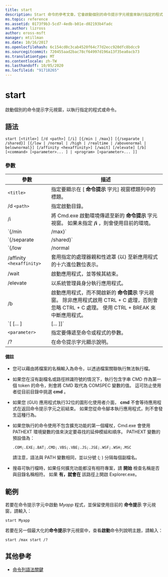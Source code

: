 ```yaml
---
title: start
description: Start 命令的參考文章，它會啟動個別的命令提示字元視窗來執行指定的程式或命令。
ms.topic: reference
ms.assetid: 0173f9b3-5cd7-4edb-b01e-d02193b4fadc
ms.author: lizross
author: eross-msft
manager: mtillman
ms.date: 10/16/2017
ms.openlocfilehash: 6c154cd0c3cab4520f64c77d2ecc920dfc8bdcc9
ms.sourcegitcommit: 720455aad2bac78cf64997d196a13f35ea0acb73
ms.translationtype: MT
ms.contentlocale: zh-TW
ms.lasthandoff: 10/05/2020
ms.locfileid: "91718265"
---
```

# <a name="start"></a>start

啟動個別的命令提示字元視窗，以執行指定的程式或命令。

## <a name="syntax"></a>語法

```
start [<title>] [/d <path>] [/i] [{/min | /max}] [{/separate | /shared}] [{/low | /normal | /high | /realtime | /abovenormal | belownormal}] [/affinity <hexaffinity>] [/wait] [/elevate] [/b] [<command> [<parameter>... ] | <program> [<parameter>... ]]
```

### <a name="parameters"></a>參數

| 參數 | 描述 |
|--|--|
| `<title>` | 指定要顯示在 [ **命令提示** 字元] 視窗標題列中的標題。 |
| /d `<path>` | 指定啟動目錄。 |
| /i | 將 Cmd.exe 啟動環境傳遞至新的 **命令提示** 字元視窗。 如果未指定 **/i** ，則會使用目前的環境。 |
| `{/min | /max}` | 指定將 (**/min**) ，或) 新的 [**命令提示**字元] 視窗中，將 (**/max**最大化。 |
| `{/separate | /shared}` | 在不同的記憶體空間中啟動16位程式 (**/separate**) 或共用記憶體空間 (**/shared**) 。 64位平臺上不支援這些選項。 |
| `{/low | /normal | /high | /realtime | /abovenormal | belownormal}` | 以指定的 priority 類別啟動應用程式。 |
| /affinity `<hexaffinity>` | 套用指定的處理器親和性遮罩 (以) 至新應用程式的十六進位數位表示。 |
| /wait | 啟動應用程式，並等候其結束。 |
| /elevate | 以系統管理員身分執行應用程式。 |
| /b | 啟動應用程式，而不開啟新的 **命令提示** 字元視窗。 除非應用程式啟用 CTRL + C 處理，否則會忽略 CTRL + C 處理。 使用 CTRL + BREAK 來中斷應用程式。 |
| `[<command> [<parameter>... ] | <program> [<parameter>... ]]` | 指定要啟動的命令或程式。 |
| `<parameter>` | 指定要傳遞至命令或程式的參數。 |
| /? | 在命令提示字元顯示說明。 |

#### <a name="remarks"></a>備註

- 您可以藉由將檔案的名稱輸入為命令，以透過檔案關聯執行無法執行檔。

- 如果您在沒有副檔名或路徑辨識符號的情況下，執行包含字串 CMD 作為第一個 token 的命令，則會將 CMD 取代為 COMSPEC 變數的值。 這可防止使用者從目前目錄中挑選 **cmd** 。

- 如果您 (GUI) 應用程式執行32位的圖形化使用者介面， **cmd** 不會等待應用程式在返回命令提示字元之前結束。 如果您從命令腳本執行應用程式，則不會發生這種行為。

- 如果您執行的命令使用不包含擴充功能的第一個權杖，Cmd.exe 會使用 PATHEXT 環境變數的值來決定要尋找的延伸模組和順序。 PATHEXT 變數的預設值為：

  ```
  .COM;.EXE;.BAT;.CMD;.VBS;.VBE;.JS;.JSE;.WSF;.WSH;.MSC
  ```

  請注意，語法與 PATH 變數相同，並以分號 (; ) 分隔每個副檔名。

- 搜尋可執行檔時，如果任何擴充功能都沒有相符專案，請 **開始** 檢查名稱是否與目錄名稱相符。 如果 **有，就會在** 該路徑上開啟 Explorer.exe。

## <a name="examples"></a>範例

若要在命令提示字元中啟動 *Myapp* 程式，並保留使用目前的 **命令提示** 字元視窗，請輸入：

```
start Myapp
```

若要在另一個最大化的**命令提示**字元視窗中，查看**啟動**命令列說明主題，請輸入：

```
start /max start /?
```

## <a name="additional-references"></a>其他參考

- [命令列語法關鍵](command-line-syntax-key.md)
